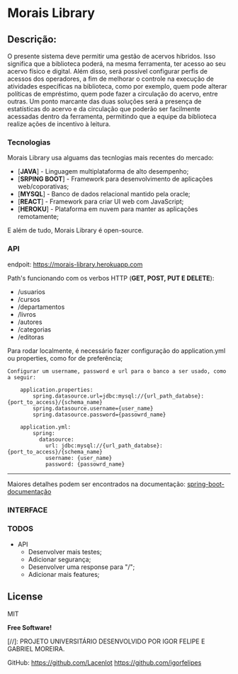 # Morais Library

## Descrição:
  O presente sistema deve permitir uma gestão de acervos híbridos. Isso significa que a biblioteca poderá, na mesma ferramenta, ter acesso ao seu acervo físico e digital. Além disso, será possível configurar perfis de acessos dos operadores, a fim de melhorar o controle na execução de atividades específicas na biblioteca, como por exemplo, quem pode alterar políticas de empréstimo, quem pode fazer a circulação do acervo, entre outras. Um ponto marcante das duas soluções será a presença de estatísticas do acervo e da circulação que poderão ser facilmente acessadas dentro da ferramenta, permitindo que a equipe da biblioteca realize ações de incentivo à leitura. </center>

### Tecnologias

Morais Library usa alguams das tecnlogias mais recentes do mercado:

* [**JAVA**] - Linguagem multiplataforma de alto desempenho;
* [**SRPING BOOT**] - Framework para desenvolvimento de aplicações web/coporativas;
* [**MYSQL**] - Banco de dados relacional mantido pela oracle;
* [**REACT**] - Framework para criar UI web com JavaScript;
* [**HEROKU**] - Plataforma em nuvem para manter as aplicações remotamente;

E além de tudo, Morais Library é open-source.

### API

endpoit: https://morais-library.herokuapp.com

Path's funcionando com os verbos HTTP (**GET, POST, PUT E DELETE**):
* /usuarios
* /cursos
* /departamentos
* /livros
* /autores
* /categorias
* /editoras

Para rodar localmente, é necessário fazer configuração do application.yml ou properties, como for de preferência;

    Configurar um username, password e url para o banco a ser usado, como a seguir:
    
        application.properties:
            spring.datasource.url=jdbc:mysql://{url_path_databse}:{port_to_access}/{schema_name}
            spring.datasource.username={user_name}
            spring.datasource.password={passowrd_name}
            
        application.yml:
            spring:
              datasource:
                url: jdbc:mysql://{url_path_databse}:{port_to_access}/{schema_name}
                username: {user_name}
                password: {passowrd_name}
                
---

Maiores detalhes podem ser encontrados na documentação:      [spring-boot-documentação](https://docs.spring.io/spring-boot/docs/current/reference/html/spring-boot-features.html)

        
    

### INTERFACE 

### TODOS
* API
    - Desenvolver mais testes;
    - Adicionar segurança;
    - Desenvolver uma response para "/";
    - Adicionar mais features;

License
----

MIT


**Free Software!**

[//]: 
 PROJETO UNIVERSITÁRIO DESENVOLVIDO POR IGOR FELIPE E GABRIEL MOREIRA.
 
 GitHub:
 https://github.com/Lacenlot
 https://github.com/igorfelipes 
